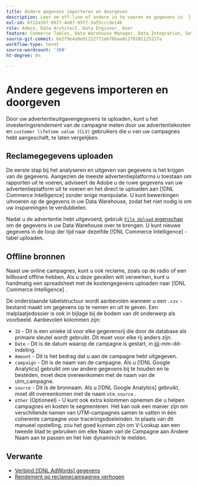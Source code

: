 ```yaml
---
title: Andere gegevens importeren en doorgeven
description: Leer om off-line of andere in te voeren en gegevens in  [!DNL Commerce Intelligence] uit te geven.
exl-id: 6f12a397-0927-4e87-95ff-3a55ccc9e14b
role: Admin, Data Architect, Data Engineer, User
feature: Commerce Tables, Data Warehouse Manager, Data Integration, Data Import/Export
source-git-commit: 6e2f9e4a9e91212771e6f6baa8c2f8101125217a
workflow-type: tm+mt
source-wordcount: '369'
ht-degree: 0%

---
```


# Andere gegevens importeren en doorgeven

Door uw advertentieuitgavengegevens te uploaden, kunt u het investeringsrendement van de campagne meten door uw advertentiekosten en `customer lifetime value (CLV)` gebruikers die u van uw campagnes hebt aangeschaft, te laten vergelijken.

## Reclamegegevens uploaden

De eerste stap bij het analyseren en uitgeven van gegevens is het krijgen van de gegevens. Aangezien de meeste advertentieplatforms u toestaan om rapporten uit te voeren, adviseert de Adobe u de ruwe gegevens van uw advertentieplatform uit te voeren en het direct te uploaden aan [!DNL Commerce Intelligence] zonder enige manipulatie. U kunt bewerkingen uitvoeren op de gegevens in uw Data Warehouse, zodat het niet nodig is om uw inspanningen te verdubbelen.

Nadat u de advertentie hebt uitgevoerd, gebruik [`File Upload` eigenschap ](../connecting-data/using-file-uploader.md) om de gegevens in uw Data Warehouse over te brengen. U kunt nieuwe gegevens in de loop der tijd naar dezelfde [!DNL Commerce Intelligence] -tabel uploaden.

## Offline bronnen

Naast uw online campagnes, kunt u ook reclame, zoals op de radio of een billboard offline hebben. Als u deze gevallen wilt verwerken, kunt u handmatig een spreadsheet met de kostengegevens uploaden naar [!DNL Commerce Intelligence] .

De onderstaande tabelstructuur wordt aanbevolen wanneer u een `.csv` -bestand maakt om gegevens op te nemen en uit te geven. Een malplaatjedossier is ook in bijlage bij de bodem van dit onderwerp als voorbeeld. Aanbevolen kolommen zijn:

* `ID` - Dit is een unieke id voor elke gegevensrij die door de database als primaire sleutel wordt gebruikt. Dit moet voor elke rij anders zijn.
* `Date` - Dit is de datum waarop de campagne is gestart, in jjjj-mm-dd-indeling.
* `Amount` - Dit is het bedrag dat u aan de campagne hebt uitgegeven.
* `campaign` - Dit is de naam van de campagne. Als u [!DNL Google Analytics] gebruikt om uw andere gegevens bij te houden en te besteden, moet deze overeenkomen met de naam van de utm\_campagne.
* `source` - Dit is de bronnaam. Als u [!DNL Google Analytics] gebruikt, moet dit overeenkomen met de naam `utm_source` .
* `other` (Optioneel) - U kunt ook extra kolommen opnemen die u helpen campagnes en kosten te segmenteren. Het kan ook een manier zijn om verschillende namen van UTM-campagnes samen te vatten in één coherente campagne voor traceringsdoeleinden. In plaats van dit manueel opstelling, zou het goed kunnen zijn om V-Lookup aan een tweede blad te gebruiken om elke Naam van de Campagne aan Andere Naam aan te passen en het hier dynamisch te melden.

## Verwante

* [Verbind  [!DNL AdWords]  gegevens](../integrations/google-adwords.md)
* [Rendement op reclamecampagnes verhogen](../../analysis/roi-ad-camp.md)
